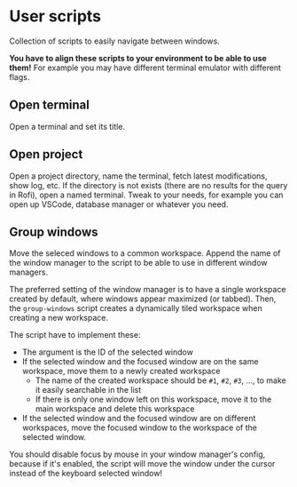 # User scripts

Collection of scripts to easily navigate between windows.

**You have to align these scripts to your environment to be able to use them!** For example you may have different terminal emulator with different flags.

## Open terminal

Open a terminal and set its title.

## Open project

Open a project directory, name the terminal, fetch latest modifications, show log, etc. If the directory is not exists (there are no results for the query in Rofi), open a named terminal. Tweak to your needs, for example you can open up VSCode, database manager or whatever you need.

## Group windows

Move the seleced windows to a common workspace. Append the name of the window manager to the script to be able to use in different window managers.

The preferred setting of the window manager is to have a single workspace created by default, where windows appear maximized (or tabbed). Then, the `group-windows` script creates a dynamically tiled workspace when creating a new workspace.

The script have to implement these:

- The argument is the ID of the selected window
- If the selected window and the focused window are on the same workspace, move them to a newly created workspace
  - The name of the created workspace should be `#1`, `#2`, `#3`, ..., to make it easily searchable in the list
  - If there is only one window left on this workspace, move it to the main workspace and delete this workspace
- If the selected window and the focused window are on different workspaces, move the focused window to the workspace of the selected window.

You should disable focus by mouse in your window manager's config, because if it's enabled, the script will move the window under the cursor instead of the keyboard selected window!
